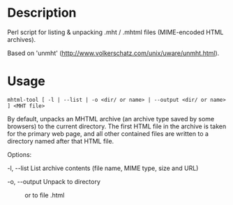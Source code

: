 Description
===========

Perl script for listing & unpacking .mht / .mhtml files (MIME-encoded HTML archives).

Based on 'unmht' (http://www.volkerschatz.com/unix/uware/unmht.html).

Usage
=====

`mhtml-tool [ -l | --list | -o <dir/ or name> | --output <dir/ or name> ] <MHT file>`

By default, unpacks an MHTML archive (an archive type saved by some browsers) to the
current directory.  The first HTML file in the archive is taken for the primary web page,
and all other contained files are written to a directory named after that HTML file.

Options:

-l, --list    List archive contents (file name, MIME type, size and URL)

-o, --output  Unpack to directory <dir/> or to file <name>.html
